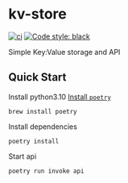 # kv-store

[![ci](https://github.com/Kilo59/kv-store/workflows/ci/badge.svg)](https://github.com/Kilo59/kv-store/actions)
[![Code style: black](https://img.shields.io/badge/code%20style-black-000000.svg)](https://github.com/ambv/black)

Simple Key:Value storage and API

## Quick Start

Install python3.10
[Install `poetry`](https://python-poetry.org/docs/)

```
brew install poetry
```

Install dependencies

```
poetry install
```

Start api

```
poetry run invoke api
```
